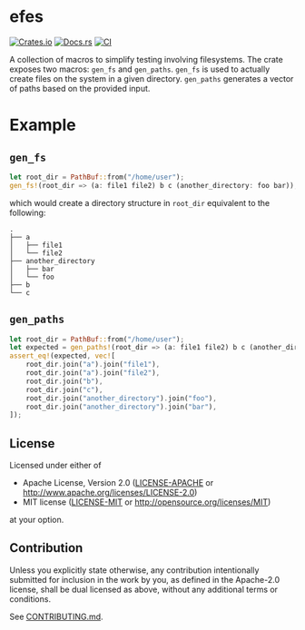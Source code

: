 # efes

[![Crates.io](https://img.shields.io/crates/v/efes.svg)](https://crates.io/crates/efes)
[![Docs.rs](https://docs.rs/efes/badge.svg)](https://docs.rs/efes)
[![CI](https://github.com/tsoutsman/efes/workflows/CI/badge.svg)](https://github.com/tsoutsman/efes/actions)

A collection of macros to simplify testing involving filesystems. The crate exposes two macros: `gen_fs` and `gen_paths`. `gen_fs` is used to actually create files on the system in a given directory. `gen_paths` generates a vector of paths based on the provided input.

# Example

## `gen_fs`

```rust
let root_dir = PathBuf::from("/home/user");
gen_fs!(root_dir => (a: file1 file2) b c (another_directory: foo bar));
```
which would create a directory structure in `root_dir` equivalent to the following:
```shell
.
├── a
│   ├── file1
│   └── file2
├── another_directory
│   ├── bar
│   └── foo
├── b
└── c
```

## `gen_paths`

```rust
let root_dir = PathBuf::from("/home/user");
let expected = gen_paths!(root_dir => (a: file1 file2) b c (another_directory: foo bar));
assert_eq!(expected, vec![
    root_dir.join("a").join("file1"),
    root_dir.join("a").join("file2"),
    root_dir.join("b"),
    root_dir.join("c"),
    root_dir.join("another_directory").join("foo"),
    root_dir.join("another_directory").join("bar"),
]);

```

## License

Licensed under either of

 * Apache License, Version 2.0
   ([LICENSE-APACHE](LICENSE-APACHE) or http://www.apache.org/licenses/LICENSE-2.0)
 * MIT license
   ([LICENSE-MIT](LICENSE-MIT) or http://opensource.org/licenses/MIT)

at your option.

## Contribution

Unless you explicitly state otherwise, any contribution intentionally submitted
for inclusion in the work by you, as defined in the Apache-2.0 license, shall be
dual licensed as above, without any additional terms or conditions.

See [CONTRIBUTING.md](CONTRIBUTING.md).
